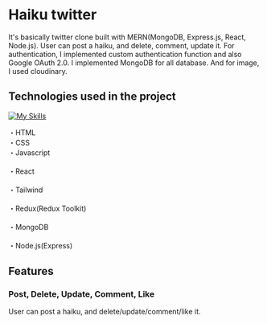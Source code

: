 # Haiku twitter

It's basically twitter clone built with MERN(MongoDB, Express.js, React, Node.js). 
User can post a haiku, and delete, comment, update it.
For authentication, I implemented custom authentication function and also Google OAuth 2.0. 
I implemented MongoDB for all database. And for image, I used cloudinary.

## Technologies used in the project
[![My Skills](https://skillicons.dev/icons?i=html,css,tailwind,js,react,nodejs,express,mongodb,redux)](https://skillicons.dev)

・HTML
<br>
・CSS 
<br>
・Javascript  
<br>
・React  
<br>
・Tailwind  
<br>
・Redux(Redux Toolkit)  
<br>
・MongoDB  
<br>
・Node.js(Express)

## Features 
### Post, Delete, Update, Comment, Like

User can post a haiku, and delete/update/comment/like it. 






